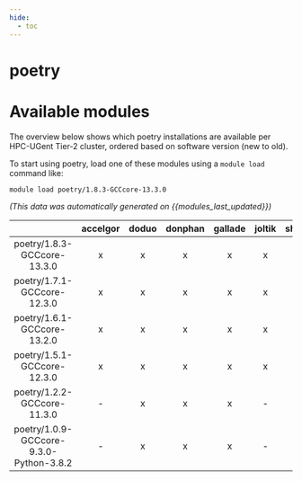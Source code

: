 ```yaml
---
hide:
  - toc
---
```


poetry
======

# Available modules


The overview below shows which poetry installations are available per HPC-UGent Tier-2 cluster, ordered based on software version (new to old).

To start using poetry, load one of these modules using a `module load` command like:

```shell
module load poetry/1.8.3-GCCcore-13.3.0
```

*(This data was automatically generated on {{modules_last_updated}})*  

| |accelgor|doduo|donphan|gallade|joltik|shinx|
| :---: | :---: | :---: | :---: | :---: | :---: | :---: |
|poetry/1.8.3-GCCcore-13.3.0|x|x|x|x|x|x|
|poetry/1.7.1-GCCcore-12.3.0|x|x|x|x|x|x|
|poetry/1.6.1-GCCcore-13.2.0|x|x|x|x|x|x|
|poetry/1.5.1-GCCcore-12.3.0|x|x|x|x|x|x|
|poetry/1.2.2-GCCcore-11.3.0|-|x|x|x|-|x|
|poetry/1.0.9-GCCcore-9.3.0-Python-3.8.2|-|x|x|x|-|-|
